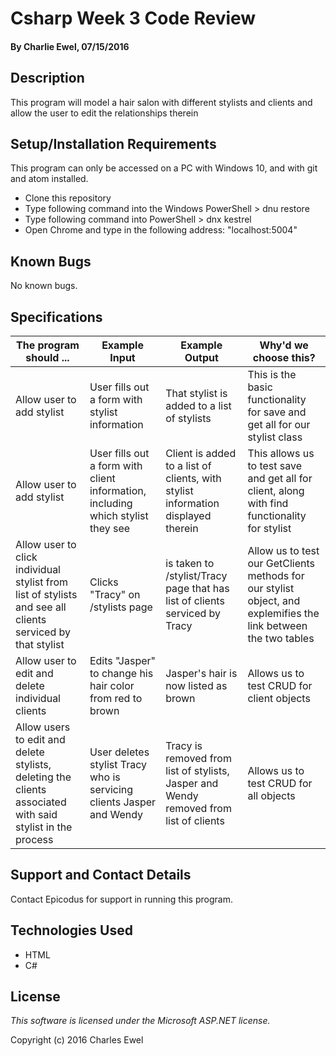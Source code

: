 # Csharp Week 3 Code Review

#### By Charlie Ewel, 07/15/2016

## Description

This program will model a hair salon with different stylists and clients and allow the user to edit the relationships therein

## Setup/Installation Requirements

This program can only be accessed on a PC with Windows 10, and with git and atom installed.

* Clone this repository
* Type following command into the Windows PowerShell > dnu restore
* Type following command into PowerShell > dnx kestrel
* Open Chrome and type in the following address: "localhost:5004"

## Known Bugs

No known bugs.

## Specifications

The program should ... | Example Input | Example Output | Why'd we choose this?
----- | ----- | ----- | ------
Allow user to add stylist| User fills out a form with stylist information | That stylist is added to a list of stylists | This is the basic functionality for save and get all for our stylist class
Allow user to add stylist|User fills out a form with client information, including which stylist they see | Client is added to a list of clients, with stylist information displayed therein | This allows us to test save and get all for client, along with find functionality for stylist
Allow user to click individual stylist from list of stylists and see all clients serviced by that stylist | Clicks "Tracy" on /stylists page | is taken to /stylist/Tracy page that has list of clients serviced by Tracy | Allow us to test our GetClients methods for our stylist object, and explemifies the link between the two tables
Allow user to edit and delete individual clients |Edits "Jasper" to change his hair color from red to brown| Jasper's hair is now listed as brown | Allows us to test CRUD for client objects
Allow users to edit and delete stylists, deleting the clients associated with said stylist in the process | User deletes stylist Tracy who is servicing clients Jasper and Wendy| Tracy is removed from list of stylists, Jasper and Wendy removed from list of clients | Allows us to test CRUD for all objects

## Support and Contact Details

Contact Epicodus for support in running this program.

## Technologies Used

* HTML
* C#

## License

*This software is licensed under the Microsoft ASP.NET license.*

Copyright (c) 2016 Charles Ewel
